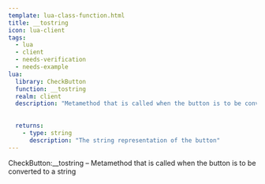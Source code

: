 ```yaml
---
template: lua-class-function.html
title: __tostring
icon: lua-client
tags:
  - lua
  - client
  - needs-verification
  - needs-example
lua:
  library: CheckButton
  function: __tostring
  realm: client
  description: "Metamethod that is called when the button is to be converted to a string"
  
  
  returns:
    - type: string
      description: "The string representation of the button"
---
```


<div class="lua__search__keywords">
CheckButton:__tostring &#x2013; Metamethod that is called when the button is to be converted to a string
</div>

